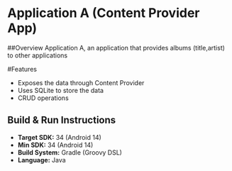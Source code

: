 # Application A (Content Provider App)

##Overview
Application A, an application that provides albums (title,artist) to other applications

#Features
- Exposes the data through Content Provider
- Uses SQLite to store the data
- CRUD operations

## Build & Run Instructions
- **Target SDK:** 34 (Android 14)
- **Min SDK:** 34 (Android 14)
- **Build System:** Gradle (Groovy DSL)
- **Language:** Java
